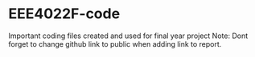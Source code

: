 # EEE4022F-code
Important coding files created and used for final year project
Note: Dont forget to change github link to public when adding link to report.
